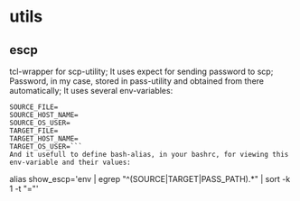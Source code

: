 # utils
## escp 
tcl-wrapper for scp-utility; 
It uses expect for sending password to scp;
Password, in my case, stored in pass-utility and obtained from there automatically;
It uses several env-variables:
```PASS_PATH=
SOURCE_FILE=
SOURCE_HOST_NAME=
SOURCE_OS_USER=
TARGET_FILE=
TARGET_HOST_NAME=
TARGET_OS_USER=```
And it usefull to define bash-alias, in your bashrc, for viewing this env-variable and their values:
```
alias show_escp='env | egrep "^(SOURCE|TARGET|PASS_PATH).*" | sort -k 1 -t "="'
```
